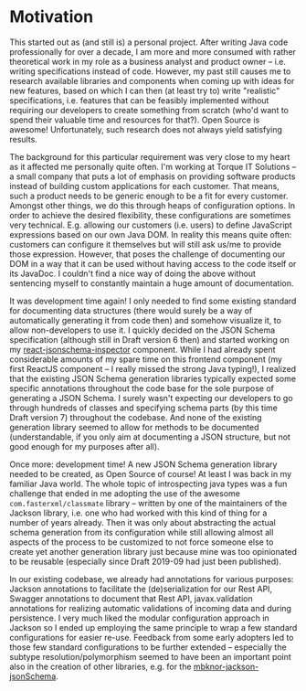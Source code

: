 # Motivation
This started out as (and still is) a personal project. After writing Java code professionally for over a decade,
I am more and more consumed with rather theoretical work in my role as a business analyst and product owner –
i.e. writing specifications instead of code. However, my past still causes me to research available libraries and
components when coming up with ideas for new features, based on which I can then (at least try to) write "realistic"
specifications, i.e. features that can be feasibly implemented without requiring our developers to create something
from scratch (who'd want to spend their valuable time and resources for that?). Open Source is awesome! Unfortunately,
such research does not always yield satisfying results.

The background for this particular requirement was very close to my heart as it affected me personally quite often.
I'm working at Torque IT Solutions – a small company that puts a lot of emphasis on providing software products instead
of building custom applications for each customer. That means, such a product needs to be generic enough to be a fit
for every customer. Amongst other things, we do this through heaps of configuration options. In order to achieve the
desired flexibility, these configurations are sometimes very technical. E.g. allowing our customers (i.e. users) to
define JavaScript expressions based on our own Java DOM. In reality this means quite often: customers can configure it
themselves but will still ask us/me to provide those expression. However, that poses the challenge of documenting our
DOM in a way that it can be used without having access to the code itself or its JavaDoc.
I couldn't find a nice way of doing the above without sentencing myself to constantly maintain a huge amount of
documentation.

It was development time again! I only needed to find some existing standard for documenting data structures (there
would surely be a way of automatically generating it from code then) and somehow visualize it, to allow non-developers
to use it. I quickly decided on the JSON Schema specification (although still in Draft version 6 then) and started
working on my [react-jsonschema-inspector](https://github.com/CarstenWickner/react-jsonschema-inspector) component.
While I had already spent considerable amounts of my spare time on this frontend component (my first ReactJS component
– I really missed the strong Java typing!), I realized that the existing JSON Schema generation libraries typically
expected some specific annotations throughout the code base for the sole purpose of generating a JSON Schema. I surely
wasn't expecting our developers to go through hundreds of classes and specifying schema parts (by this time Draft
version 7) throughout the codebase. And none of the existing generation library seemed to allow for methods to be
documented (understandable, if you only aim at documenting a JSON structure, but not good enough for my purposes after
all).

Once more: development time! A new JSON Schema generation library needed to be created, as Open Source of course! At
least I was back in my familiar Java world. The whole topic of introspecting java types was a fun challenge that ended
in me adopting the use of the awesome `com.fasterxml/classmate` library – written by one of the maintainers of the
Jackson library, i.e. one who had worked with this kind of thing for a number of years already.
Then it was only about abstracting the actual schema generation from its configuration while still allowing almost all
aspects of the process to be customized to not force someone else to create yet another generation library just because
mine was too opinionated to be reusable (especially since Draft 2019-09 had just been published).

In our existing codebase, we already had annotations for various purposes: Jackson annotations to facilitate the
(de)serialization for our Rest API, Swagger annotations to document that Rest API, javax.validation annotations for
realizing automatic validations of incoming data and during persistence. I very much liked the modular configuration
approach in Jackson so I ended up employing the same principle to wrap a few standard configurations for easier re-use.
Feedback from some early adopters led to those few standard configurations to be further extended – especially the
subtype resolution/polymorphism seemed to have been an important point also in the creation of other libraries,
e.g. for the [mbknor-jackson-jsonSchema](https://github.com/mbknor/mbknor-jackson-jsonSchema).
